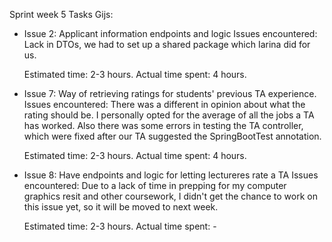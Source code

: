 Sprint week 5
Tasks Gijs:
- Issue 2: Applicant information endpoints and logic
	Issues encountered: Lack in DTOs, we had to set up a shared package which Iarina did for us.
	
	Estimated time: 2-3 hours.
	Actual time spent: 4 hours. 
	
- Issue 7: Way of retrieving ratings for students' previous TA experience. 
	Issues encountered: There was a different in opinion about what the rating should be. I personally opted for the average of all the jobs a TA has worked. Also there was some errors in testing the TA controller, which were fixed after our TA suggested the SpringBootTest annotation.
	
	Estimated time: 2-3 hours.
	Actual time spent: 4 hours. 
	
- Issue 8:  Have endpoints and logic for letting lectureres rate a TA
	Issues encountered: Due to a lack of time in prepping for my computer graphics resit and other coursework, I didn't get the chance to work on this issue yet, so it will be moved to next week.
	
	Estimated time: 2-3 hours.
	Actual time spent: -